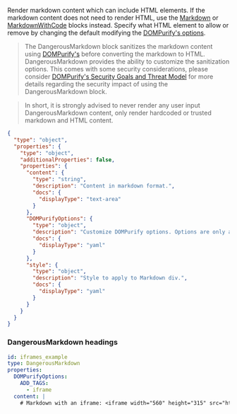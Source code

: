 <TITLE>
DangerousMarkdown
</TITLE>

<DESCRIPTION>

Render markdown content which can include HTML elements. If the markdown content does not need to render HTML, use the [Markdown](/Markdown) or [MarkdownWithCode](/MarkdownWithCode) blocks instead. Specify what HTML element to allow or remove by changing the default modifying the [DOMPurify's options](https://github.com/cure53/DOMPurify#can-i-configure-dompurify).

> The DangerousMarkdown block sanitizes the markdown content using [DOMPurify's](https://github.com/cure53/DOMPurify) before converting the markdown to HTML. DangerousMarkdown provides the ability to customize the sanitization options. This comes with some security considerations, please consider [DOMPurify's Security Goals and Threat Model](https://github.com/cure53/DOMPurify/wiki/Security-Goals-&-Threat-Model) for more details regarding the security impact of using the DangerousMarkdown block.

> In short, it is strongly advised to never render any user input DangerousMarkdown content, only render hardcoded or trusted markdown and HTML content.

</DESCRIPTION>

<SCHEMA>

```json
{
  "type": "object",
  "properties": {
    "type": "object",
    "additionalProperties": false,
    "properties": {
      "content": {
        "type": "string",
        "description": "Content in markdown format.",
        "docs": {
          "displayType": "text-area"
        }
      },
      "DOMPurifyOptions": {
        "type": "object",
        "description": "Customize DOMPurify options. Options are only applied when the block is mounted, thus any parsed settings is only applied at first render.",
        "docs": {
          "displayType": "yaml"
        }
      },
      "style": {
        "type": "object",
        "description": "Style to apply to Markdown div.",
        "docs": {
          "displayType": "yaml"
        }
      }
    }
  }
}
```

</SCHEMA>

<EXAMPLES>

### DangerousMarkdown headings

```yaml
id: iframes_example
type: DangerousMarkdown
properties:
  DOMPurifyOptions:
    ADD_TAGS:
      - iframe
  content: |
    # Markdown with an iframe: <iframe width="560" height="315" src="https://www.youtube.com/embed/pkCJpDleMtI" title="YouTube video player" frameborder="0" allow="accelerometer; autoplay; clipboard-write; encrypted-media; gyroscope; picture-in-picture" allowfullscreen></iframe>
```

</EXAMPLES>
